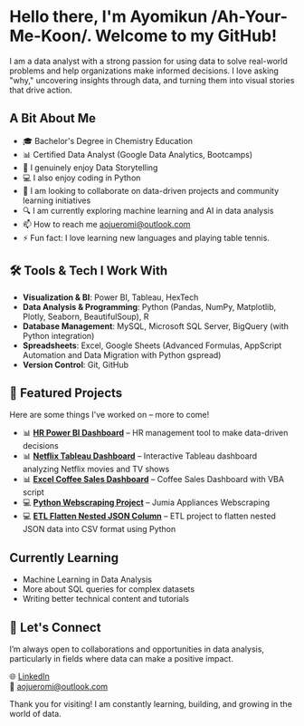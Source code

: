 # Hello there, I'm Ayomikun /Ah-Your-Me-Koon/. Welcome to my GitHub!

I am a data analyst with a strong passion for using data to solve real-world problems and help organizations make informed decisions. I love asking "why," uncovering insights through data, and turning them into visual stories that drive action.

## A Bit About Me
- 🎓 Bachelor's Degree in Chemistry Education
- 📊 Certified Data Analyst (Google Data Analytics, Bootcamps)
- 👀 I genuinely enjoy Data Storytelling
- 💻 I also enjoy coding in Python
- 💞️ I am looking to collaborate on data-driven projects and community learning initiatives
- 🔍 I am currently exploring machine learning and AI in data analysis
- 📫 How to reach me aojueromi@outlook.com
- ⚡ Fun fact: I love learning new languages and playing table tennis.

## 🛠️ Tools & Tech I Work With  
- **Visualization & BI**: Power BI, Tableau, HexTech  
- **Data Analysis & Programming**: Python (Pandas, NumPy, Matplotlib, Plotly, Seaborn, BeautifulSoup), R
- **Database Management**: MySQL, Microsoft SQL Server, BigQuery (with Python integration) 
- **Spreadsheets**: Excel, Google Sheets (Advanced Formulas, AppScript Automation and Data Migration with Python gspread)
- **Version Control**: Git, GitHub

## 📁 Featured Projects  
Here are some things I've worked on – more to come!

- 📊 **[HR Power BI Dashboard](https://github.com/OjAy-stack/HR-dashboard)** – HR management tool to make data-driven decisions
- 📊 **[Netflix Tableau Dashboard](https://github.com/OjAy-stack/netflix-dashboard)** – Interactive Tableau dashboard analyzing Netflix movies and TV shows
- 📊 **[Excel Coffee Sales Dashboard](https://github.com/OjAy-stack/coffee-shop-sales-dashboard)** – Coffee Sales Dashboard with VBA script
- 💻 **[Python Webscraping Project](https://github.com/OjAy-stack/Jumia-Python-Webscraping)** – Jumia Appliances Webscraping
- 💻 **[ETL Flatten Nested JSON Column](https://github.com/OjAy-stack/Flatten-Nested-JSON-Column)** – ETL project to flatten nested JSON data into CSV format using Python

## Currently Learning  
- Machine Learning in Data Analysis  
- More about SQL queries for complex datasets
- Writing better technical content and tutorials  

## 🤝 Let's Connect  
I’m always open to collaborations and opportunities in data analysis, particularly in fields where data can make a positive impact.

🌐 [LinkedIn](https://www.linkedin.com/in/aojueromi/)  
📧 aojueromi@outlook.com  

Thank you for visiting! I am constantly learning, building, and growing in the world of data.

<!---
OjAy-stack/OjAy-stack is a ✨ special ✨ repository because its `README.md` (this file) appears on your GitHub profile.
You can click the Preview link to take a look at your changes.
--->
